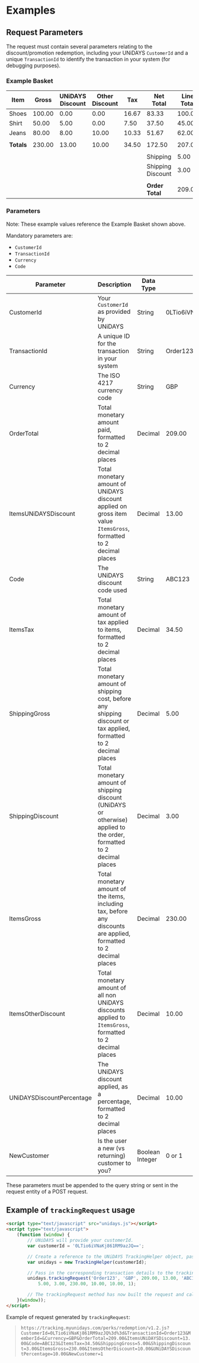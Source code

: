 # Examples

## Request Parameters

The request must contain several parameters relating to the discount/promotion redemption, including your UNiDAYS `CustomerId` and a unique `TransactionId` to identify the transaction in your system (for debugging purposes).

### Example Basket

| Item | Gross | UNiDAYS Discount | Other Discount | Tax | Net Total | Line Total |
|---|---|---|---|---|---|---|
| Shoes | 100.00 | 0.00 | 0.00 | 16.67 | 83.33 | 100.00 |
| Shirt | 50.00 | 5.00 | 0.00 | 7.50 | 37.50 | 45.00 |
| Jeans | 80.00 | 8.00 | 10.00 | 10.33 | 51.67 | 62.00 |
||||||||
| **Totals** | 230.00 | 13.00 | 10.00 | 34.50 | 172.50 | 207.00 |
||||||||
|||||| Shipping | 5.00 |
|||||| Shipping Discount | 3.00 |
||||||||
|||||| **Order Total** | 209.00 |

### Parameters

Note: These example values reference the Example Basket shown above.

Mandatory parameters are:

* `CustomerId`
* `TransactionId`
* `Currency`
* `Code`

| Parameter | Description | Data Type | Example |
|---|---|---|---|
| CustomerId | Your `CustomerId` as provided by UNiDAYS | String | 0LTio6iVNaKj861RM9azJQ== |
| TransactionId | A unique ID for the transaction in your system | String | Order123 |
| Currency | The ISO 4217 currency code | String | GBP |
| OrderTotal | Total monetary amount paid, formatted to 2 decimal places | Decimal | 209.00 |
| ItemsUNiDAYSDiscount | Total monetary amount of UNiDAYS discount applied on gross item value `ItemsGross`, formatted to 2 decimal places | Decimal | 13.00 |
| Code | The UNiDAYS discount code used | String | ABC123 |
| ItemsTax | Total monetary amount of tax applied to items, formatted to 2 decimal places | Decimal | 34.50
| ShippingGross | Total monetary amount of shipping cost, before any shipping discount or tax applied, formatted to 2 decimal places | Decimal | 5.00 |
| ShippingDiscount | Total monetary amount of shipping discount (UNiDAYS or otherwise) applied to the order, formatted to 2 decimal places | Decimal | 3.00 |
| ItemsGross | Total monetary amount of the items, including tax, before any discounts are applied, formatted to 2 decimal places | Decimal | 230.00 |
| ItemsOtherDiscount | Total monetary amount of all non UNiDAYS discounts applied to `ItemsGross`, formatted to 2 decimal places | Decimal | 10.00 |
| UNiDAYSDiscountPercentage | The UNiDAYS discount applied, as a percentage, formatted to 2 decimal places | Decimal | 10.00 |
| NewCustomer | Is the user a new (vs returning) customer to you? | Boolean Integer | 0 or 1 |

These parameters must be appended to the query string or sent in the request entity of a POST request.

## Example of `trackingRequest` usage

```html
<script type="text/javascript" src="unidays.js"></script>
<script type="text/javascript">
    (function (window) {
        // UNiDAYS will provide your customerId.
        var customerId = '0LTio6iVNaKj861RM9azJQ==';

        // Create a reference to the UNiDAYS TrackingHelper object, passing in your customerId.
        var unidays = new TrackingHelper(customerId);

        // Pass in the corresponding transaction details to the trackingRequest method.
        unidays.trackingRequest('Order123', 'GBP', 209.00, 13.00, 'ABC123', 34.50,
            5.00, 3.00, 230.00, 10.00, 10.00, 1);

        // The trackingRequest method has now built the request and called the UNiDAYS Tracking API.
    }(window));
</script>
```

Example of request generated by `trackingRequest`:

> `https://tracking.myunidays.com/perks/redemption/v1.2.js?CustomerId=0LTio6iVNaKj861RM9azJQ%3d%3d&TransactionId=Order123&MemberId=&Currency=GBP&OrderTotal=209.00&ItemsUNiDAYSDiscount=13.00&Code=ABC123&ItemsTax=34.50&ShippingGross=5.00&ShippingDiscount=3.00&ItemsGross=230.00&ItemsOtherDiscount=10.00&UNiDAYSDiscountPercentage=10.00&NewCustomer=1`
